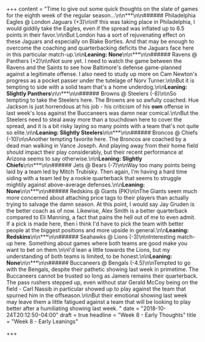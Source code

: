 +++
content = "Time to give out some quick thoughts on the slate of games for the eighth week of the regular season...\n\n***\n\n###### Philadelphia Eagles @ London Jaguars (+3)\n\nIf this was taking place in Philadelphia, I would giddily take the Eagles, even if the spread was inflated up to 6.5 points in their favor.\n\nBut London has a sort of rejuvenating effect on these Jaguars and especially on Blake Bortles. And that may be enough to overcome the coaching and quarterbacking deficits the Jaguars face here in this particular match-up.\n\n**Leaning: None**\n\n***\n\n###### Ravens @ Panthers (+2)\n\nNot sure yet. I need to watch the game between the Ravens and the Saints to see how Baltimore's defense game-planned against a legitimate offense. I also need to study up more on Cam Newton's progress as a pocket passer under the tutelage of Norv Turner.\n\nBut it is tempting to side with a solid team that's a home underdog.\n\n**Leaning: Slightly Panthers**\n\n***\n\n###### Browns @ Steelers (-8)\n\nSo tempting to take the Steelers here. The Browns are so awfully coached. Hue Jackson is just horrendous at his job - his criticism of his **own** offense in last week's loss against the Buccaneers was damn near comical.\n\nBut the Steelers need to steal away more than a touchdown here to cover the spread, and it is a bit risky laying so many points with a team that's not quite so elite.\n\n**Leaning: Slightly Steelers**\n\n***\n\n###### Broncos @ Chiefs (-10)\n\nAnother tempting favorite here. The Broncos are coached by a dead man walking in Vance Joseph. And playing away from their home field _should_ impact their play considerably, but their recent performance at Arizona seems to say otherwise.\n\n**Leaning: Slightly Chiefs**\n\n***\n\n###### Jets @ Bears (-7)\n\nWay too many points being laid by a team led by Mitch Trubisky. Then again, I'm having a hard time siding with a team led by a rookie quarterback that seems to struggle mightily against above-average defenses.\n\n**Leaning: None**\n\n***\n\n###### Redskins @ Giants (PK)\n\nThe Giants seem much more concerned about attaching price tags to their players than actually trying to salvage the damn season. At this point, I would say Jay Gruden is the better coach as of now. Likewise, Alex Smith is a better quarterback compared to Eli Manning, a fact that pains the hell out of me to even admit. If a pick is made here, then i think I'd have to pick the team with better people at the biggest positions and more upside in general.\n\n**Leaning: Redskins**\n\n***\n\n###### Seahawks @ Lions (-3)\n\nInteresting match-up here. Something about games where both teams are good make you want to bet on them.\n\nI'd lean a little towards the Lions, but my understanding of both teams is limited, to be honest.\n\n**Leaning: None**\n\n***\n\n###### Buccaneers @ Bengals (-4.5)\n\nTempted to go with the Bengals, despite their pathetic showing last week in primetime. The Buccaneers cannot be trusted so long as Jameis remains their quarterback. The pass rushers stepped up, even without star Gerald McCoy being on the field - Carl Nassib in particular showed up to play against the team that spurned him in the offseason.\n\nBut their emotional showing last week may leave them a little fatigued against a team that will be looking to play better after a humiliating showing last week. "
date = "2018-10-24T20:12:50-04:00"
draft = true
headline = "Week 8 - Early Thoughts"
title = "Week 8 - Early Leanings"

+++
